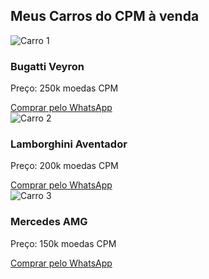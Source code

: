<section id="carros">
    <h2>Meus Carros do CPM à venda</h2>
    <div class="carros-container">
        <div class="carro">
            <img src="carros/carro1.png" alt="Carro 1">
            <h3>Bugatti Veyron</h3>
            <p>Preço: 250k moedas CPM</p>
            <a href="https://wa.me/seunumerowhatsapp" class="botao-contato" target="_blank">Comprar pelo WhatsApp</a>
        </div>
        <div class="carro">
            <img src="carros/carro2.png" alt="Carro 2">
            <h3>Lamborghini Aventador</h3>
            <p>Preço: 200k moedas CPM</p>
            <a href="https://wa.me/seunumerowhatsapp" class="botao-contato" target="_blank">Comprar pelo WhatsApp</a>
        </div>
        <div class="carro">
            <img src="carros/carro3.png" alt="Carro 3">
            <h3>Mercedes AMG</h3>
            <p>Preço: 150k moedas CPM</p>
            <a href="https://wa.me/seunumerowhatsapp" class="botao-contato" target="_blank">Comprar pelo WhatsApp</a>
        </div>
    </div>
</section>
